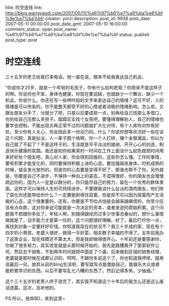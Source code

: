 title: 时空连线
link: http://blog.wangyaodi.com/2007/05/11/%e6%97%b6%e7%a9%ba%e8%bf%9e%e7%ba%bf/
creator: yorzi
description: 
post_id: 9938
post_date: 2007-05-11 00:00:00
post_date_gmt: 2007-05-10 16:00:00
comment_status: open
post_name: %e6%97%b6%e7%a9%ba%e8%bf%9e%e7%ba%bf
status: publish
post_type: post

# 时空连线

三十五岁的老王给我打来电话，他一直在说，根本不给我表达自己机会。  
  
“你说你才25岁，就是一个年轻的毛孩子，你有什么权利悲观？你原来不是这样子的啊。你说你也不笨，身体也健康，你现在要说缺，也就缺少一个舞台，缺少一个机会。你说什么，你还在写一些呻吟般的文字来表达自己的情绪？这可不好，人的情绪是可以传染的，你不能整天都受不好的心情或者消极的情绪影响。怎么啦，又跟女朋友分手了，分就分了吧，只是以后要成熟一点，别再给自己找那么多借口，也别给自己压那么多担子。踏踏实实找个女孩吧，要懂得理解别人，自己的情绪也要学会控制，不能出现点再正常不过的问题就扩大化对待，有个人疼你对你有好处，至少你有人关心，你会因此多一份动力的。什么？你说你想等状况好一些在谈这个问题，真是扯淡，人一辈子图个啥啊，你一个人打拼，赚个金银满盆，你以为自己就了不起了？不是这样子的，生活就是平平淡淡的接纳，开开心心的创造，制造快乐健康的氛围。我还是劝你如果真的一时间在工作上面没什么起色就把时间用来好好处个朋友吧，真心对人家，你会得到回报的，这些你怎么懂。工作的事情，要有积累才能变化的，同时要保持积极上进的心态，要加强锻炼身体。时机成熟的时候，就会发光放热的，但是你的心态要是变得不好了，那谁也帮不了你。另外就是，你要是自己不进步，不保持一种向上的姿态，不混得很好，你的朋友也会慢慢疏远你的，因为人一定是以群分的，你只能尽自己的努力，留在一个优秀的群体里面，这样才可以保持人生的可持续进步。不要跟我谈什么扯淡的酒肉朋友，他们除了腐化你还能带给你什么？一定要能耐得住寂寞，但是却不可以因为寂寞而产生消极的心态，这个很重要的。还有，你要是不节俭点怕是会越来越麻烦的，你至少应该有点存款，这对你来说可能就是一次决定的资本，或者发迹的原始积累。这个问题我不想跟你多扯了。年轻人啊，别搞得跟经历过多少世事沧桑似的，想什么事情做就是了，动手能力才是第一位的，这个问题很好理解。好了，最后叮咛你一点，再找到对象一定要好好珍惜。你知道我现在的状况不？我三十岁成的家，现在有个四岁的小男孩，老婆人很好，做得一手好菜，相夫教子幸福的不得了。五年前我办了这家企业，现在规模还不算太大，但是我却做得很开心。十年前还是要感谢你，你做了很多努力，其实改变就是从那时候开始的，我先是跳槽离开了那家软件公司，然后去干销售，不到两年时间就把中国走了个遍，后来做到区域的销售经理，老婆就是那时候在成都认识的，呵呵，不跟你多说这个了，你也知道我啰嗦，就再说最后一句，放弃从前的blog生活吧，要写就写点能激励自己，能娱乐大众或者能积累学识的东西。以后不要写乱七八糟的东西了。然后记得多笑，少抽烟。”  
  
这个三十五岁的老男人终于说完了，其实我不知道这个十年后的我怎么还是这么废话连篇，这次，且听他的。  
  
PS:所以，放弃BD，来到这里~